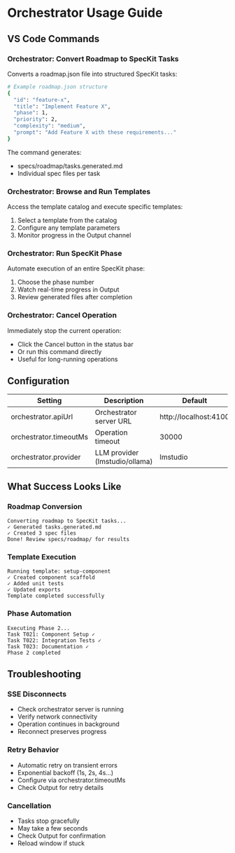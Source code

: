 # Orchestrator Usage Guide

## VS Code Commands

### Orchestrator: Convert Roadmap to SpecKit Tasks
Converts a roadmap.json file into structured SpecKit tasks:
```bash
# Example roadmap.json structure
{
  "id": "feature-x",
  "title": "Implement Feature X",
  "phase": 1,
  "priority": 2,
  "complexity": "medium",
  "prompt": "Add Feature X with these requirements..."
}
```

The command generates:
- specs/roadmap/tasks.generated.md
- Individual spec files per task

### Orchestrator: Browse and Run Templates
Access the template catalog and execute specific templates:
1. Select a template from the catalog
2. Configure any template parameters
3. Monitor progress in the Output channel

### Orchestrator: Run SpecKit Phase
Automate execution of an entire SpecKit phase:
1. Choose the phase number
2. Watch real-time progress in Output
3. Review generated files after completion

### Orchestrator: Cancel Operation
Immediately stop the current operation:
- Click the Cancel button in the status bar
- Or run this command directly
- Useful for long-running operations

## Configuration

| Setting | Description | Default |
|---------|-------------|---------|
| orchestrator.apiUrl | Orchestrator server URL | http://localhost:4100 |
| orchestrator.timeoutMs | Operation timeout | 30000 |
| orchestrator.provider | LLM provider (lmstudio/ollama) | lmstudio |

## What Success Looks Like

### Roadmap Conversion
```
Converting roadmap to SpecKit tasks...
✓ Generated tasks.generated.md
✓ Created 3 spec files
Done! Review specs/roadmap/ for results
```

### Template Execution
```
Running template: setup-component
✓ Created component scaffold
✓ Added unit tests
✓ Updated exports
Template completed successfully
```

### Phase Automation
```
Executing Phase 2...
Task T021: Component Setup ✓
Task T022: Integration Tests ✓
Task T023: Documentation ✓
Phase 2 completed
```

## Troubleshooting

### SSE Disconnects
- Check orchestrator server is running
- Verify network connectivity
- Operation continues in background
- Reconnect preserves progress

### Retry Behavior
- Automatic retry on transient errors
- Exponential backoff (1s, 2s, 4s...)
- Configure via orchestrator.timeoutMs
- Check Output for retry details

### Cancellation
- Tasks stop gracefully
- May take a few seconds
- Check Output for confirmation
- Reload window if stuck
